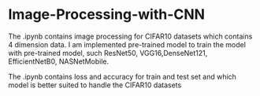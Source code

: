 # Image-Processing-with-CNN
The .ipynb contains image processing for CIFAR10 datasets which contains 4 dimension data.
I am implemented pre-trained model to train the model with pre-trained model, such ResNet50, VGG16,DenseNet121, EfficientNetB0, NASNetMobile.

The .ipynb contains loss and accuracy for train and test set and which model is better suited to handle the CIFAR10 datasets

